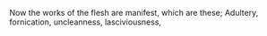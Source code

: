Now the works of the flesh are manifest, which are these; Adultery, fornication, uncleanness, lasciviousness,
